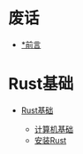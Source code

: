 # 废话

- [*前言](./intro.md)

# Rust基础

- [Rust基础](./rust_basics/intro.md)

    - [计算机基础](./rust_basics/computer.md)
    - [安装Rust](./rust_basics/install.md)